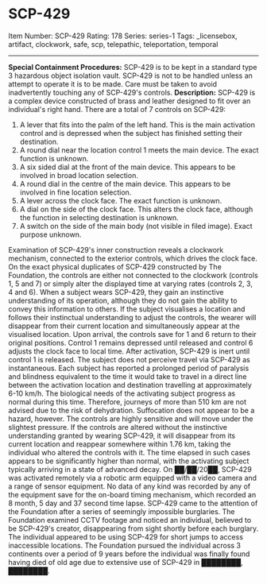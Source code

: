 # SCP-429
Item Number: SCP-429
Rating: 178
Series: series-1
Tags: _licensebox, artifact, clockwork, safe, scp, telepathic, teleportation, temporal

---

**Special Containment Procedures:** SCP-429 is to be kept in a standard type 3 hazardous object isolation vault. SCP-429 is not to be handled unless an attempt to operate it is to be made. Care must be taken to avoid inadvertently touching any of SCP-429's controls.
**Description:** SCP-429 is a complex device constructed of brass and leather designed to fit over an individual's right hand. There are a total of 7 controls on SCP-429:
  1. A lever that fits into the palm of the left hand. This is the main activation control and is depressed when the subject has finished setting their destination.
  2. A round dial near the location control 1 meets the main device. The exact function is unknown.
  3. A six sided dial at the front of the main device. This appears to be involved in broad location selection.
  4. A round dial in the centre of the main device. This appears to be involved in fine location selection.
  5. A lever across the clock face. The exact function is unknown.
  6. A dial on the side of the clock face. This alters the clock face, although the function in selecting destination is unknown.
  7. A switch on the side of the main body (not visible in filed image). Exact purpose unknown.

Examination of SCP-429's inner construction reveals a clockwork mechanism, connected to the exterior controls, which drives the clock face. On the exact physical duplicates of SCP-429 constructed by The Foundation, the controls are either not connected to the clockwork (controls 1, 5 and 7) or simply alter the displayed time at varying rates (controls 2, 3, 4 and 6).
When a subject wears SCP-429, they gain an instinctive understanding of its operation, although they do not gain the ability to convey this information to others. If the subject visualises a location and follows their instinctual understanding to adjust the controls, the wearer will disappear from their current location and simultaneously appear at the visualised location. Upon arrival, the controls save for 1 and 6 return to their original positions. Control 1 remains depressed until released and control 6 adjusts the clock face to local time. After activation, SCP-429 is inert until control 1 is released.
The subject does not perceive travel via SCP-429 as instantaneous. Each subject has reported a prolonged period of paralysis and blindness equivalent to the time it would take to travel in a direct line between the activation location and destination travelling at approximately 6-10 km/h. The biological needs of the activating subject progress as normal during this time. Therefore, journeys of more than 510 km are not advised due to the risk of dehydration. Suffocation does not appear to be a hazard, however.
The controls are highly sensitive and will move under the slightest pressure. If the controls are altered without the instinctive understanding granted by wearing SCP-429, it will disappear from its current location and reappear somewhere within 1.76 km, taking the individual who altered the controls with it. The time elapsed in such cases appears to be significantly higher than normal, with the activating subject typically arriving in a state of advanced decay.
On ██/██/20██, SCP-429 was activated remotely via a robotic arm equipped with a video camera and a range of sensor equipment. No data of any kind was recorded by any of the equipment save for the on-board timing mechanism, which recorded an 8 month, 5 day and 37 second time lapse.
SCP-429 came to the attention of the Foundation after a series of seemingly impossible burglaries. The Foundation examined CCTV footage and noticed an individual, believed to be SCP-429's creator, disappearing from sight shortly before each burglary. The individual appeared to be using SCP-429 for short jumps to access inaccessible locations. The Foundation pursued the individual across 3 continents over a period of 9 years before the individual was finally found having died of old age due to extensive use of SCP-429 in ████████, ████████.